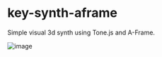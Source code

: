 # key-synth-aframe
Simple visual 3d synth using Tone.js and A-Frame.

![image](https://user-images.githubusercontent.com/51384440/179122339-1a2dcb2e-82fe-46af-a847-5f3c913f6e4c.png)
